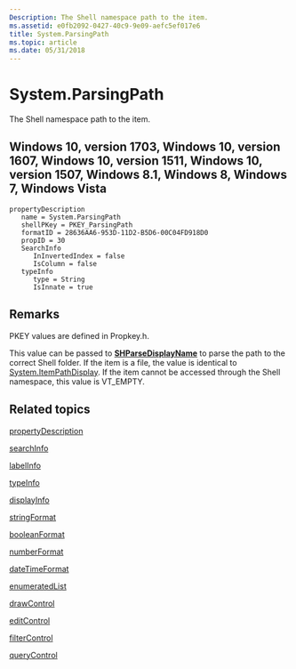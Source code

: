 ```yaml
---
Description: The Shell namespace path to the item.
ms.assetid: e0fb2092-0427-40c9-9e09-aefc5ef017e6
title: System.ParsingPath
ms.topic: article
ms.date: 05/31/2018
---
```


# System.ParsingPath

The Shell namespace path to the item.

## Windows 10, version 1703, Windows 10, version 1607, Windows 10, version 1511, Windows 10, version 1507, Windows 8.1, Windows 8, Windows 7, Windows Vista

```
propertyDescription
   name = System.ParsingPath
   shellPKey = PKEY_ParsingPath
   formatID = 28636AA6-953D-11D2-B5D6-00C04FD918D0
   propID = 30
   SearchInfo
      InInvertedIndex = false
      IsColumn = false
   typeInfo
      type = String
      IsInnate = true
```

## Remarks

PKEY values are defined in Propkey.h.

This value can be passed to [**SHParseDisplayName**](/windows/win32/api/shlobj_core/nf-shlobj_core-shparsedisplayname) to parse the path to the correct Shell folder. If the item is a file, the value is identical to [System.ItemPathDisplay](./props-system-itempathdisplay.md). If the item cannot be accessed through the Shell namespace, this value is VT\_EMPTY.

## Related topics

<dl> <dt>

[propertyDescription](./propdesc-schema-propertydescription.md)
</dt> <dt>

[searchInfo](./propdesc-schema-searchinfo.md)
</dt> <dt>

[labelInfo](./propdesc-schema-labelinfo.md)
</dt> <dt>

[typeInfo](./propdesc-schema-typeinfo.md)
</dt> <dt>

[displayInfo](./propdesc-schema-displayinfo.md)
</dt> <dt>

[stringFormat](./propdesc-schema-stringformat.md)
</dt> <dt>

[booleanFormat](./propdesc-schema-booleanformat.md)
</dt> <dt>

[numberFormat](./propdesc-schema-numberformat.md)
</dt> <dt>

[dateTimeFormat](./propdesc-schema-datetimeformat.md)
</dt> <dt>

[enumeratedList](./propdesc-schema-enumeratedlist.md)
</dt> <dt>

[drawControl](./propdesc-schema-drawcontrol.md)
</dt> <dt>

[editControl](./propdesc-schema-editcontrol.md)
</dt> <dt>

[filterControl](./propdesc-schema-filtercontrol.md)
</dt> <dt>

[queryControl](./propdesc-schema-querycontrol.md)
</dt> </dl>

 

 